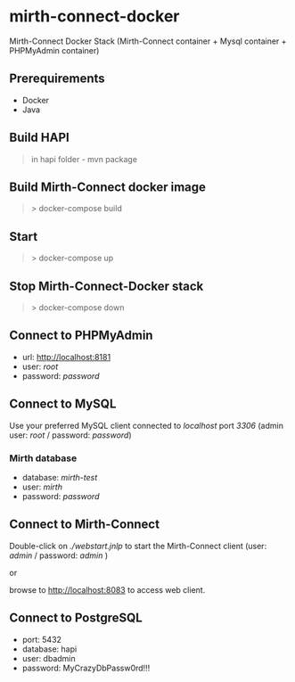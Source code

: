 # mirth-connect-docker

Mirth-Connect Docker Stack (Mirth-Connect container + Mysql container + PHPMyAdmin container)

## Prerequirements

- Docker
- Java

## Build HAPI

> in hapi folder - mvn package

## Build Mirth-Connect docker image

  > \> docker-compose build

## Start
> \> docker-compose up

## Stop Mirth-Connect-Docker stack

  > \> docker-compose down

## Connect to PHPMyAdmin

- url: [http://localhost:8181]()
- user: *root*
- password: *password*

## Connect to MySQL

Use your preferred MySQL client connected to *localhost* port *3306*
(admin user: *root* / password: *password*)

### Mirth database

- database: *mirth-test*
- user: *mirth*
- password: *password*

## Connect to Mirth-Connect

Double-click on *./webstart.jnlp* to start the Mirth-Connect client
(user: *admin* / password: *admin* )

or

browse to [http://localhost:8083]() to access web client.

## Connect to PostgreSQL
- port: 5432
- database: hapi
- user: dbadmin
- password: MyCrazyDbPassw0rd!!!
